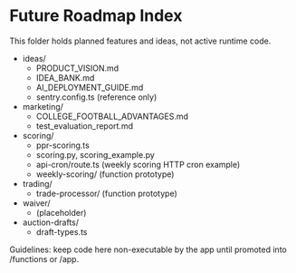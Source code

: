 # Future Roadmap Index

This folder holds planned features and ideas, not active runtime code.

- ideas/
  - PRODUCT_VISION.md
  - IDEA_BANK.md
  - AI_DEPLOYMENT_GUIDE.md
  - sentry.config.ts (reference only)
- marketing/
  - COLLEGE_FOOTBALL_ADVANTAGES.md
  - test_evaluation_report.md
- scoring/
  - ppr-scoring.ts
  - scoring.py, scoring_example.py
  - api-cron/route.ts (weekly scoring HTTP cron example)
  - weekly-scoring/ (function prototype)
- trading/
  - trade-processor/ (function prototype)
- waiver/
  - (placeholder)
- auction-drafts/
  - draft-types.ts

Guidelines: keep code here non-executable by the app until promoted into /functions or /app.
